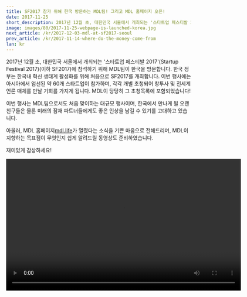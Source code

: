 ```yaml
---
title: SF2017 참가 위해 한국 방문하는 MDL팀! 그리고 MDL 홈페이지 오픈!
date: 2017-11-25
short_description: 2017년 12월 초, 대한민국 서울에서 개최되는 '스타트업 페스티발 2017'(Startup Festival 2017)(이하 SF2017)에 참석하기 위해 MDL팀이 한국을 방문합니다.
image: images/80/2017-11-25-webpage-is-launched-korea.jpg
next_article: /kr/2017-12-03-mdl-at-sf2017-seoul
prev_article: /kr/2017-11-14-where-do-the-money-come-from
lan: kr
---
```


2017년 12월 초, 대한민국 서울에서 개최되는 '스타트업 페스티발 2017'(Startup Festival 2017)(이하 SF2017)에 참석하기 위해 MDL팀이 한국을 방문합니다. 한국 정부는 한국내 혁신 생태계 활성화를 위해 처음으로 SF2017를 개최합니다. 이번 행사에는 아시아에서 엄선된 약 60개 스타트업이 참가하며, 각각 개별 초청되어 창투사 및 전세계 언론 매체를 만날 기회를 가지게 됩니다. MDL이 당당히 그 초청목록에 포함되었습니다!

이번 행사는 MDL팀으로서도 처음 맞이하는 대규모 행사이며, 한국에서 만나게 될 오랜 친구들은 물론 미래의 잠재 파트너들에게도 좋은 인상을 남길 수 있기를 고대하고 있습니다.

아울러, MDL 홈페이지[mdl.life](http://mdl.life)가 열렸다는 소식을 기쁜 마음으로 전해드리며, MDL이 지향하는 목표점이 무엇인지 쉽게 알려드릴 동영상도 준비하였습니다.

재미있게 감상하세요!  



<video width="640" height="360" controls>
  <source src="https://gateway.ipfs.io/ipfs/QmVBECcf1tMtmu4mSXivXJj3NQr9kWjvQrWYpWikEB3ReB/MDL%20Intro%20Video.mp4" type="video/mp4">
Your browser does not support the video tag.
</video>
